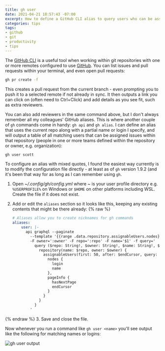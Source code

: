 ```yaml
---
title: gh user
date: 2021-04-21 18:57:43 -07:00
excerpt: How to define a GitHub CLI alias to query users who can be assigned issues within the current repository.
categories: tips
tags:
- github
- git
- productivity
- tips
---
```

The [GitHub CLI](https://github.com/cli/cli) is a useful tool when working within git repositories with one or more remotes configured to use [GitHub](https://github.com). You can list issues and pull requests within your terminal, and even open pull requests:

```bash
gh pr create -f
```

This creates a pull request from the current branch - even prompting you to push it to a selected remote if not already in sync. It then outputs a link you can click on (often need to Ctrl+Click) and add details as you see fit, such as extra reviewers.

You can also add reviewers in the same command above, but I don't always remember all my colleagues' GitHub aliases. This is where another couple of `gh` commands come in handy: `gh api` and `gh alias`. I can define an alias that uses the current repo along with a partial name or login I specify, and will output a table of all matching users that can be assigned issues within that repository (people in one or more teams defined within the repository or owner, e.g. organization):

```bash
gh user scott
```

To configure an alias with mixed quotes, I found the easiest way currently is to modify the configuration file directly - at least as of `gh` version 1.9.2 (and it's been that way for as long as I can remember using `gh`.

1. Open *~/.config/gh/config.yml* where *~* is your user profile directory e.g. `%USERPROFILE%` on Windows or `$HOME` on other platforms including WSL. Create the file if it does not exist.
2. Add or edit the `aliases` section so it looks like this, keeping any existing contents that might be there already:
{% raw %}

   ```yaml
   # Aliases allow you to create nicknames for gh commands
   aliases:
       user: |-
         api graphql --paginate
           --template '{{range .data.repository.assignableUsers.nodes}}{{printf "%-16s" .login | color "green"}}{{.name}}{{"\n"}}{{end}}'
           -F owner=':owner' -F repo=':repo' -F name='$1' -f query='
             query ($repo: String!, $owner: String!, $name: String!, $endCursor: String) {
               repository(name: $repo, owner: $owner) {
                 assignableUsers(first: 50, after: $endCursor, query: $name) {
                   nodes {
                     login
                     name
                   },
                   pageInfo {
                     hasNextPage
                     endCursor
                   }
                 }
               }
             }
           '
    ```

{% endraw %}
3. Save and close the file.

Now whenever you run a command like `gh user <name>` you'll see output like the following for matching names or logins:

![gh user output](/assets/images/tips/gh-user-output.png)
